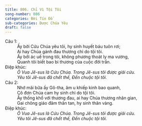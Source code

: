 ```yaml
---
title: 806. Chỉ Vì Tội Tôi
song-number: 806
categories: Đời Tín Đồ
sub-categories: Được Chúa Yêu
draft: false
---
```

<dl><dt>Câu 1:</dt><dd data-verse="1">Ấy bởi Cứu Chúa yêu tôi, hy sinh huyết báu tuôn rơi; <br/>Ai hay Chúa gánh đau thương chỉ do tội tôi. <br/>Ấy bởi ác uế trong tôi, không phương thoát ly ma vương, <br/>Quanh tôi biết bao bi thương của cuộc đời trần. </dd><dt>Điệp khúc:</dt><dd data-chorus="1"><em>Ô Vua Jê-sus là Cứu Chúa. Trong Jê-sus tôi được giải cứu. <br/>Yêu tôi Jê-sus đã chết thế, Đền chuộc tội tôi. </em></dd><dt>Câu 2:</dt><dd data-verse="2">Nhớ mãi bữa ấy Gô-tha, âm u khiếp kinh bao quanh, <br/>Cô đơn Chúa cam hy sinh chỉ do tội tôi. <br/>Ấy thống khổ với thương đau, ai hay Chúa thương nhân gian, <br/>Gai chông giáo đâm thân tan, hy sinh thân vàng. </dd><dt>Điệp khúc:</dt><dd data-chorus="1"><em>Ô Vua Jê-sus là Cứu Chúa. Trong Jê-sus tôi được giải cứu. <br/>Yêu tôi Jê-sus đã chết thế, Đền chuộc tội tôi. </em></dd></dl>